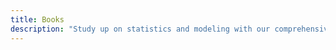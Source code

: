 ```yaml
---
title: Books
description: "Study up on statistics and modeling with our comprehensive books."
---
```

